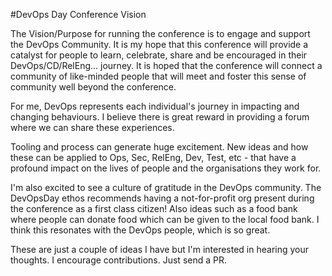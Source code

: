 #DevOps Day Conference Vision

The Vision/Purpose for running the conference is to engage and support the DevOps Community. It is my hope that this conference will provide a catalyst for people to learn, celebrate, share and be encouraged in their DevOps/CD/RelEng... journey. It is hoped that the conference will connect a community of like-minded people that will meet and foster this sense of community well beyond the conference.

For me, DevOps represents each individual's journey in impacting and changing behaviours. I believe there is great reward in providing a forum where we can share these experiences.

Tooling and process can generate huge excitement. New ideas and how these can be applied to Ops, Sec, RelEng, Dev, Test, etc - that have a profound impact on the lives of people and the organisations they work for.

I'm also excited to see a culture of gratitude in the DevOps community. The DevOpsDay ethos recommends having a not-for-profit org present during the conference as a first class citizen! Also ideas such as a food bank where people can donate food which can be given to the local food bank. I think this resonates with the DevOps people, which is so great.

These are just a couple of ideas I have but I'm interested in hearing your thoughts. I encourage contributions. Just send a PR.
